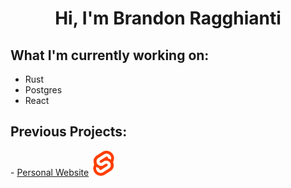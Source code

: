 <h1 align="center">Hi, I'm Brandon Ragghianti</h1>

<h2>What I'm currently working on:</h2>

- Rust
- Postgres
- React

<h2>Previous Projects:</h2>
- <a href="https://brandon.ragghianti.org">Personal Website</a> <a href="https://svelte.dev/" target="_blank" rel="noreferrer"> <img src="https://raw.githubusercontent.com/devicons/devicon/ca28c779441053191ff11710fe24a9e6c23690d6/icons/svelte/svelte-original.svg" alt="Svelte" width="40" height="40"/> </a>
